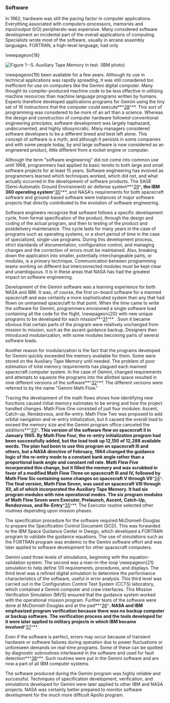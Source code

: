 ### Software

In 1962, hardware was still the pacing factor in computer
applications. Everything associated with computers-processors, memories
and input/output (I/O) peripherals-was expensive. Many considered
software development an incidental part of the overall applications of
computing. Specialists wrote most of the software, usually in arcane
assembly languages. FORTRAN, a high-level language, had only

\newpageon{18}

![**Figure 1--5**. Auxiliary Tape Memory in test. (IBM
photo)](images/p18.jpg)

\newpageon{19} been available for a few years. Although its use in
technical applications was rapidly spreading, it was still considered
too inefficient for use on computers like the Gemini digital computer.
Many thought its compiler-produced machine code to be less effective in
utilizing machine resources than machine language programs written by
humans. Experts therefore developed applications programs for Gemini
using the tiny set of 16 instructions that the computer could
execute**^[28](Source1.html)^**. This sort of programming was considered
to be more of an art than a science. Whereas the design and construction
of computer hardware followed conventional engineering principles,
software development was largely haphazard, undocumented, and highly
idiosyncratic. Many managers considered software developers to be a
different breed and best left alone. This concept of software is a myth,
and although it persists in some companies and with some people today,
by and large software is now considered as an engineered product, little
different from a rocket engine or computer.

Although the term "software engineering" did not come into common use
until 1968, programmers had applied its basic tenets to both large and
small software projects for at least 15 years. Software engineering has
evolved as programmers learned which techniques worked, which did not,
and what actually occurred in the development of software products. The
SAGE (Semi-Automatic Ground Environment) air defense
system**^[29](Source1.html)^**, the IBM 360 operating
system**^[30](Source1.html)^**, and NASA's requirements for both
spacecraft software and ground-based software were instances of major
software projects that directly contributed to the evolution of software
engineering.

Software engineers recognize that software follows a specific
development cycle, from formal specification of the product, through the
design and coding of the actual program, and then to testing of the
product and postdelivery maintenance. This cycle lasts for many years in
the case of programs such as operating systems, or a short period of
time in the case of specialized, single-use programs. During this
development process, strict standards of documentation, configuration
control, and managing changes and the correction of errors must be
maintained. Also, breaking down the application into smaller,
potentially interchangeable parts, or modules, is a primary technique.
Communication between programming teams working on different but
interconnected modules must be kept clear and unambiguous. It is in
these areas that NASA has had the greatest impact on software
engineering.

Development of the Gemini software was a learning experience for both
NASA and IBM. It was, of course, the first on-board software for a
manned spacecraft and was certainly a more sophisticated system than any
that had flown on unmanned spacecraft to that point. When the time came
to write the software for Gemini, programmers envisioned a single
software load containing all the code for the flight, \newpageon{20} with
new unique programs to be developed for each
mission**^[31](Source1.html)^** . Soon it became obvious that certain
parts of the program were relatively unchanged from mission to mission,
such as the ascent guidance backup. Designers then introduced
modularization, with some modules becoming parts of several software
loads.

Another reason for modularization is the fact that the programs
developed for Gemini quickly exceeded the memory available for them.
Some were stored on the Auxiliary Tape Memory until needed. The problem
of poor estimation of total memory requirements has plagued each manned
spacecraft computer system. In the case of Gemini, changed requirements
and attempts to squeeze the programs into the allotted space resulted in
nine different versions of the software**^[32](Source1.html)^**. The
different versions were referred to by the name "Gemini Math Flow."

Tracing the development of the math flows shows how identifying new
functions caused initial memory estimates to be wrong and how the
project handled changes. Math Flow One consisted of just four modules:
Ascent, Catch-up, Rendezvous, and Re-entry. Math Flow Two was proposed
to add orbital navigation and re-entry initialization, but it caused the
overall load to exceed the memory size and the Gemini program office
canceled the additions**^[33](Source1.html)^**. This version of the
software flew on spacecraft II in January 1965. By Math Flow Four, the
re-entry initialization program had been successfully added, but the
load took up 12,150 of 12,288 available words. The plan had been to use
this program on spacecraft III and others, but a NASA directive of
February, 1964 changed the guidance logic of the re-entry mode to a
constant bank angle rather than a proportional bank angle and constant
roll rate. Math Flow Five incorporated this change, but it filled the
memory and was scrubbed in favor of a modified Math Flow Three on
spacecraft III and IV, followed by Math Flow Six containing some changes
on spacecraft V through VII**^[34](Source1.html)^**. The final version,
Math Flow Seven, was used on spacecraft VIII through XII, all of which
incorporated the Auxiliary Tape Memory. It had six program modules with
nine operational modes. The six program modules of Math Flow Seven were
Executor, Prelaunch, Ascent, Catch-Up, Rendezvous, and
Re-Entry**^[35](Source1.html)^**. The Executor routine selected other
routines depending upon mission phases.

The specification procedure for the software required McDonnell-Douglas
to prepare the Specification Control Document (SCD). This was forwarded
to the IBM Space Guidance Center in Owego, which developed a FORTRAN
program to validate the guidance equations. The use of simulations such
as the FORTRAN program was endemic to the Gemini software effort and was
later applied to software development for other spacecraft computers.

Gemini used three levels of simulations, beginning with the
equation-validation system. The second was a man-in-the-loop \newpageon{21}
simulation to help define 1/0 requirements, procedures, and displays.
The third level was a refined digital simulation to determine the
performance characteristics of the software, useful in error analysis.
This third level was carried out in the Configuration Control Test
System (CCTS) laboratory, which contained a Gemini computer and crew
interfaces. This Mission Verification Simulation (MVS) ensured that the
guidance system worked with the operational mission program. Further
tests of the software were done at McDonnell-Douglas and at the
pad**^[36](Source1.html)^**. NASA and IBM emphasized program
verification because there was no backup computer or backup software.
The verification process and the tools developed for it were later
applied to military projects in which IBM became
involved**^[37](Source1.html)^**.

Even if the software is perfect, errors may occur because of transient
hardware or software failures during operation due to power fluctuations
or unforeseen demands on real-time programs. Some of these can be
spotted by diagnostic subroutines interleaved in the software and used
for fault detection**^[38](Source1.html)^**. Such routines were put in
the Gemini software and are now a part of all IBM computer systems.

The software produced during the Gemini program was highly reliable and
successful. Techniques of specification development, verification, and
simulations developed for Gemini were later applied to other IBM and
NASA projects. NASA was certainly better prepared to monitor software
development for the much more difficult Apollo program.
